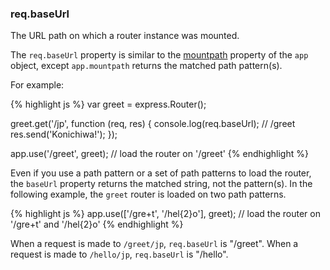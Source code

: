 <h3 id='req.baseUrl'>req.baseUrl</h3>

The URL path on which a router instance was mounted.

The `req.baseUrl` property is similar to the [mountpath](#app.mountpath) property of the `app` object,
except `app.mountpath` returns the matched path pattern(s).

For example:

{% highlight js %}
var greet = express.Router();

greet.get('/jp', function (req, res) {
  console.log(req.baseUrl); // /greet
  res.send('Konichiwa!');
});

app.use('/greet', greet); // load the router on '/greet'
{% endhighlight %}

Even if you use a path pattern or a set of path patterns to load the router,
the `baseUrl` property returns the matched string, not the pattern(s). In the
following example, the `greet` router is loaded on two path patterns.

{% highlight js %}
app.use(['/gre+t', '/hel{2}o'], greet); // load the router on '/gre+t' and '/hel{2}o'
{% endhighlight %}

When a request is made to `/greet/jp`, `req.baseUrl` is "/greet".  When a request is
made to `/hello/jp`, `req.baseUrl` is "/hello".
